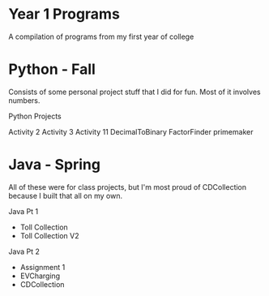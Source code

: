 # Year 1 Programs
A compilation of programs from my first year of college

# Python - Fall
Consists of some personal project stuff that I did for fun.
Most of it involves numbers.

Python Projects

Activity 2
Activity 3
Activity 11
DecimalToBinary
FactorFinder
primemaker

# Java - Spring
All of these were for class projects, but I'm most proud of CDCollection because I built that all on my own.

Java Pt 1

- Toll Collection
- Toll Collection V2

Java Pt 2

- Assignment 1
- EVCharging
- CDCollection
